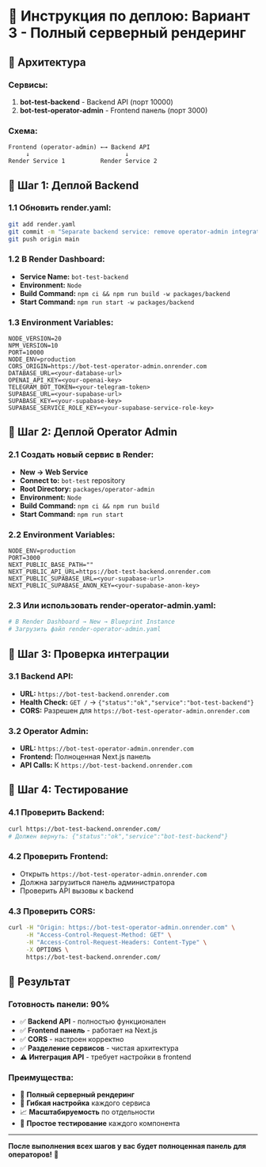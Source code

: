 # 🚀 **Инструкция по деплою: Вариант 3 - Полный серверный рендеринг**

## 🎯 **Архитектура**

### **Сервисы:**
1. **bot-test-backend** - Backend API (порт 10000)
2. **bot-test-operator-admin** - Frontend панель (порт 3000)

### **Схема:**
```
Frontend (operator-admin) ←→ Backend API
     ↓                           ↓
Render Service 1          Render Service 2
```

## 🔧 **Шаг 1: Деплой Backend**

### **1.1 Обновить render.yaml:**
```bash
git add render.yaml
git commit -m "Separate backend service: remove operator-admin integration"
git push origin main
```

### **1.2 В Render Dashboard:**
- **Service Name:** `bot-test-backend`
- **Environment:** `Node`
- **Build Command:** `npm ci && npm run build -w packages/backend`
- **Start Command:** `npm run start -w packages/backend`

### **1.3 Environment Variables:**
```
NODE_VERSION=20
NPM_VERSION=10
PORT=10000
NODE_ENV=production
CORS_ORIGIN=https://bot-test-operator-admin.onrender.com
DATABASE_URL=<your-database-url>
OPENAI_API_KEY=<your-openai-key>
TELEGRAM_BOT_TOKEN=<your-telegram-token>
SUPABASE_URL=<your-supabase-url>
SUPABASE_KEY=<your-supabase-key>
SUPABASE_SERVICE_ROLE_KEY=<your-supabase-service-role-key>
```

## 🔧 **Шаг 2: Деплой Operator Admin**

### **2.1 Создать новый сервис в Render:**
- **New → Web Service**
- **Connect to:** `bot-test` repository
- **Root Directory:** `packages/operator-admin`
- **Environment:** `Node`
- **Build Command:** `npm ci && npm run build`
- **Start Command:** `npm run start`

### **2.2 Environment Variables:**
```
NODE_ENV=production
PORT=3000
NEXT_PUBLIC_BASE_PATH=""
NEXT_PUBLIC_API_URL=https://bot-test-backend.onrender.com
NEXT_PUBLIC_SUPABASE_URL=<your-supabase-url>
NEXT_PUBLIC_SUPABASE_ANON_KEY=<your-supabase-anon-key>
```

### **2.3 Или использовать render-operator-admin.yaml:**
```bash
# В Render Dashboard → New → Blueprint Instance
# Загрузить файл render-operator-admin.yaml
```

## 🔧 **Шаг 3: Проверка интеграции**

### **3.1 Backend API:**
- **URL:** `https://bot-test-backend.onrender.com`
- **Health Check:** `GET /` → `{"status":"ok","service":"bot-test-backend"}`
- **CORS:** Разрешен для `https://bot-test-operator-admin.onrender.com`

### **3.2 Operator Admin:**
- **URL:** `https://bot-test-operator-admin.onrender.com`
- **Frontend:** Полноценная Next.js панель
- **API Calls:** К `https://bot-test-backend.onrender.com`

## 🔧 **Шаг 4: Тестирование**

### **4.1 Проверить Backend:**
```bash
curl https://bot-test-backend.onrender.com/
# Должен вернуть: {"status":"ok","service":"bot-test-backend"}
```

### **4.2 Проверить Frontend:**
- Открыть `https://bot-test-operator-admin.onrender.com`
- Должна загрузиться панель администратора
- Проверить API вызовы к backend

### **4.3 Проверить CORS:**
```bash
curl -H "Origin: https://bot-test-operator-admin.onrender.com" \
     -H "Access-Control-Request-Method: GET" \
     -H "Access-Control-Request-Headers: Content-Type" \
     -X OPTIONS \
     https://bot-test-backend.onrender.com/
```

## 🎯 **Результат**

### **Готовность панели: 90%**
- ✅ **Backend API** - полностью функционален
- ✅ **Frontend панель** - работает на Next.js
- ✅ **CORS** - настроен корректно
- ✅ **Разделение сервисов** - чистая архитектура
- ⚠️ **Интеграция API** - требует настройки в frontend

### **Преимущества:**
- 🚀 **Полный серверный рендеринг**
- 🔧 **Гибкая настройка** каждого сервиса
- 📈 **Масштабируемость** по отдельности
- 🧪 **Простое тестирование** каждого компонента

---

**После выполнения всех шагов у вас будет полноценная панель для операторов!** 🎉

